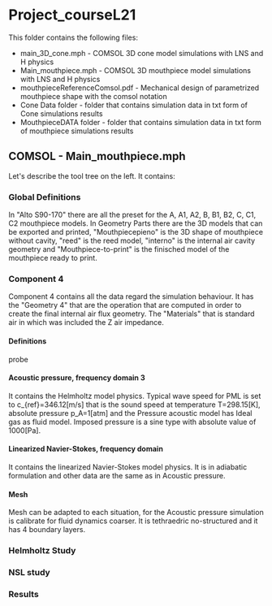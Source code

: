 # Project_courseL21
This folder contains the following files:
- main_3D_cone.mph - COMSOL 3D cone model simulations with LNS and H physics
- Main_mouthpiece.mph - COMSOL 3D mouthpiece model simulations with LNS and H physics
- mouthpieceReferenceComsol.pdf - Mechanical design of parametrized mouthpiece shape with the comsol notation
- Cone Data folder - folder that contains simulation data in txt form of Cone simulations results
- MouthpieceDATA folder - folder that contains simulation data in txt form of mouthpiece simulations results

## COMSOL - Main_mouthpiece.mph
Let's describe the tool tree on the left. It contains:
### Global Definitions
In "Alto S90-170" there are all the preset for the A, A1, A2, B, B1, B2, C, C1, C2 mouthpiece models.
In Geometry Parts there are the 3D models that can be exported and printed, "Mouthpiecepieno" is the 3D shape of mouthpiece without cavity, "reed" is the reed model, "interno" is the internal air cavity geometry and "Mouthpiece-to-print" is the finisched model of the mouthpiece ready to print.
### Component 4
Component 4 contains all the data regard the simulation behaviour. It has the "Geometry 4" that are the operation that are computed in order to create the final internal air flux geometry. The "Materials" that is standard air in which was included the Z air impedance.
#### Definitions
probe
#### Acoustic pressure, frequency domain 3
It contains the Helmholtz model physics.
Typical wave speed for PML is set to c_{ref}=346.12[m/s] that is the sound speed at temperature T=298.15[K], absolute pressure p_A=1[atm] and the Pressure acoustic model has Ideal gas as fluid model. Imposed pressure is a sine type with absolute value of 1000[Pa].
#### Linearized Navier-Stokes, frequency domain
It contains the linearized Navier-Stokes model physics.
It is in adiabatic formulation and other data are the same as in Acoustic pressure.
#### Mesh
Mesh can be adapted to each situation, for the Acoustic pressure simulation is calibrate for fluid dynamics coarser. It is tethraedric no-structured and it has 4 boundary layers.
### Helmholtz Study

### NSL study

### Results
